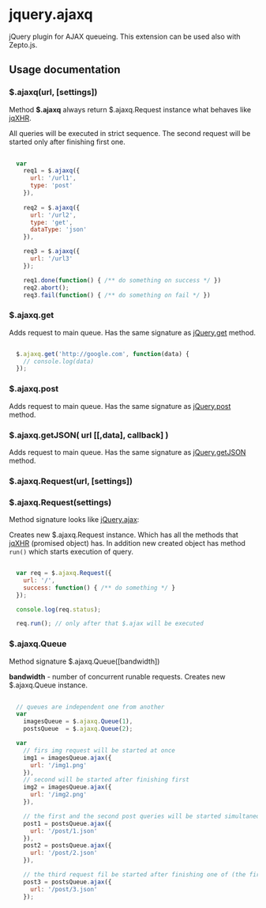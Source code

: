 # jquery.ajaxq

jQuery plugin for AJAX queueing.
This extension can be used also with Zepto.js.

## Usage documentation

### $.ajaxq(url, [settings])

Method **$.ajaxq** always return $.ajaxq.Request instance what behaves like [jqXHR](http://api.jquery.com/Types/#jqXHR).

All queries will be executed in strict sequence.
The second request will be started only after finishing first one.

```javascript
  
  var 
    req1 = $.ajaxq({
      url: '/url1',
      type: 'post'
    }),
    
    req2 = $.ajaxq({
      url: '/url2',
      type: 'get',
      dataType: 'json'
    }),

    req3 = $.ajaxq({
      url: '/url3'
    });

    req1.done(function() { /** do something on success */ })
    req2.abort();
    req3.fail(function() { /** do something on fail */ })

```

### $.ajaxq.get

Adds request to main queue. Has the same signature as [jQuery.get](https://api.jquery.com/jquery.get/) method.

```javascript

  $.ajaxq.get('http://google.com', function(data) {
    // console.log(data)
  });
```

### $.ajaxq.post

Adds request to main queue. Has the same signature as [jQuery.post](https://api.jquery.com/jquery.post/) method.

### $.ajaxq.getJSON( url [[,data], callback] )

Adds request to main queue. Has the same signature as [jQuery.getJSON](https://api.jquery.com/jquery.getJSON/) method.

### $.ajaxq.Request(url, [settings])
### $.ajaxq.Request(settings)

Method signature looks like [jQuery.ajax](https://api.jquery.com/jquery.ajax/):

Creates new $.ajaxq.Request instance.
Which has all the methods that [jqXHR](http://api.jquery.com/Types/#jqXHR) (promised object) has.
In addition new created object has method `run()` which starts execution of query.

```javascript

  var req = $.ajaxq.Request({
    url: '/',
    success: function() { /** do something */ }
  });

  console.log(req.status);

  req.run(); // only after that $.ajax will be executed

```

### $.ajaxq.Queue

Method signature $.ajaxq.Queue([bandwidth])

**bandwidth** - number of concurrent runable requests.
Creates new $.ajaxq.Queue instance.

```javascript
  
  // queues are independent one from another
  var 
    imagesQueue = $.ajaxq.Queue(1),
    postsQueue  = $.ajaxq.Queue(2);

  var 
    // firs img request will be started at once
    img1 = imagesQueue.ajax({
      url: '/img1.png'
    }),
    // second will be started after finishing first
    img2 = imagesQueue.ajax({
      url: '/img2.png'
    }),

    // the first and the second post queries will be started simultaneously
    post1 = postsQueue.ajax({
      url: '/post/1.json'
    }),
    post2 = postsQueue.ajax({
      url: '/post/2.json'
    }),

    // the third request fil be started after finishing one of (the first or the second)
    post3 = postsQueue.ajax({
      url: '/post/3.json'
    });

```
